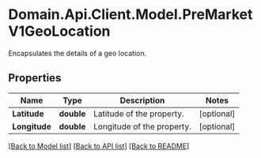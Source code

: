 # Domain.Api.Client.Model.PreMarketV1GeoLocation
Encapsulates the details of a geo location.
## Properties

Name | Type | Description | Notes
------------ | ------------- | ------------- | -------------
**Latitude** | **double** | Latitude of the property. | [optional] 
**Longitude** | **double** | Longitude of the property. | [optional] 

[[Back to Model list]](../README.md#documentation-for-models) [[Back to API list]](../README.md#documentation-for-api-endpoints) [[Back to README]](../README.md)

